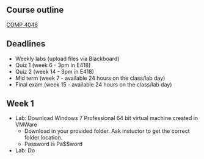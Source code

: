 ## Course outline
[COMP 4046](https://www.georgebrown.ca/CO/gbc/technology/school-of-computer-technology/courses/COMP/4046/COMP4046-T413.html)

## Deadlines
- Weekly labs (upload files via Blackboard)
- Quiz 1 (week 6 - 3pm in E418)
- Quiz 2 (week 14 - 3pm in E418)
- Mid term (week 7 - available 24 hours on the class/lab day)
- Final exam (week 15 - available 24 hours on the class/lab day)

## Week 1
- Lab: Download Windows 7 Professional 64 bit virtual machine created in VMWare  
  - Download in your provided folder. Ask instuctor to get the correct folder location.
  - Password is Pa$$word  
- Lab: Do
